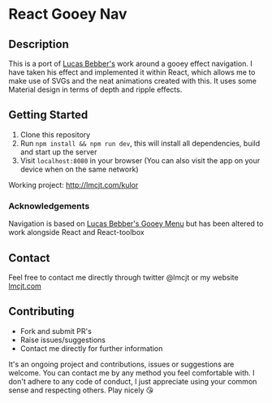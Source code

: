 # React Gooey Nav

## Description
This is a port of [Lucas Bebber's](http://codepen.io/lbebber) work around a gooey effect navigation. I have taken his effect and implemented it within React, which allows me to make use of SVGs and the neat animations created with this. It uses some Material design in terms of depth and ripple effects.

## Getting Started
1. Clone this repository
2. Run `npm install && npm run dev`, this will install all dependencies, build and start up the server
3. Visit `localhost:8080` in your browser (You can also visit the app on your device when on the same network)

Working project: http://lmcjt.com/kulor

### Acknowledgements
Navigation is based on [Lucas Bebber's Gooey Menu](http://codepen.io/lbebber/pen/rawQKR) but has been altered to work alongside React and React-toolbox

## Contact
Feel free to contact me directly through twitter @lmcjt or my website [lmcjt.com](http://lmcjt.com)

## Contributing
- Fork and submit PR's
- Raise issues/suggestions
- Contact me directly for further information

It's an ongoing project and contributions, issues or suggestions are welcome. You can contact me by any method you feel comfortable with. I don't adhere to any code of conduct, I just appreciate using your common sense and respecting others. Play nicely :kissing_heart:
